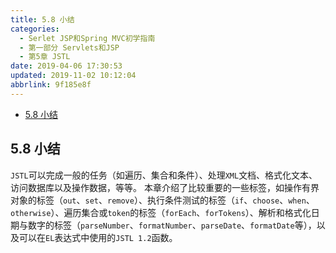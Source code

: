 ```yaml
---
title: 5.8 小结
categories: 
  - Serlet JSP和Spring MVC初学指南
  - 第一部分 Servlets和JSP
  - 第5章 JSTL
date: 2019-04-06 17:30:53
updated: 2019-11-02 10:12:04
abbrlink: 9f185e8f
---
```

<div id='my_toc'>

- [5.8 小结](/JavaReadingNotes/9f185e8f/#5-8-小结)

</div>
<!--more-->
<script>if (navigator.platform.toLowerCase() == 'win32'){document.getElementById('my_toc').style.display = 'none';}</script>

<!--end-->
## 5.8 小结 ##
`JSTL`可以完成一般的任务（如遍历、集合和条件）、处理`XML`文档、格式化文本、访问数据库以及操作数据，等等。
本章介绍了比较重要的一些标签，如操作有界对象的标签（`out`、`set`、`remove`）、执行条件测试的标签（`if`、`choose`、`when`、`otherwise`）、遍历集合或`token`的标签（`forEach`、`forTokens`）、解析和格式化日期与数字的标签（`parseNumber`、`formatNumber`、`parseDate`、`formatDate`等），以及可以在`EL`表达式中使用的`JSTL 1.2`函数。

